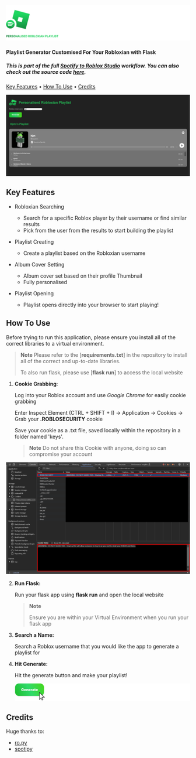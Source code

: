 ![Logo](gh-assets/SpotifyRobloxLogo2.png)

<h4>Playlist Generator Customised For Your Robloxian with Flask</h4>

<h5>This is part of the full <a href="https://github.com/proud-p/spotify-roblox-project">Spotify to Roblox Studio</a> workflow. You can also check out the source code <a href="https://github.com/BenShapley/roblox-spotify-profile">here</a>.</h5> 



<p>
  <a href="#key-features">Key Features</a> •
  <a href="#how-to-use">How To Use</a> •
  <a href="#credits">Credits</a> 
</p>


![spotify_images](gh-assets/WebsiteScreenshot.png)

## Key Features

* Robloxian Searching
  - Search for a specific Roblox player by their username or find similar results
  - Pick from the user from the results to start building the playlist
  
* Playlist Creating
  - Create a playlist based on the Robloxian username
  
* Album Cover Setting

  * Album cover set based on their profile Thumbnail
  * Fully personalised  

* Playlist Opening

  * Playlist opens directly into your browser to start playing!

  

## How To Use

Before trying to run this application, please ensure you install all of the correct libraries to a virtual environment.

> **Note**
> Please refer to the [**requirements.txt**] in the repository to install all of the correct and up-to-date libraries.
>
> To also run flask, please use [**flask run**] to access the local website



1) **Cookie Grabbing**:

   Log into your Roblox account and use *Google Chrome* for easily cookie grabbing

   Enter Inspect Element (CTRL + SHIFT + I) -> Application -> Cookies -> Grab your **.ROBLOSECURITY** cookie

   Save your cookie as a .txt file, saved locally within the repository in a folder named 'keys'.

   > **Note**
   > Do not share this Cookie with anyone, doing so can compromise your account

![CookieLocation](gh-assets/CookieLocation.png)

2. **Run Flask:**

   Run your flask app using **flask run** and open the local website

   > **Note**
   >
   > Ensure you are within your Virtual Environment when you run your flask app

3. **Search a Name:**

   Search a Roblox username that you would like the app to generate a playlist for

4. **Hit Generate:**

   Hit the generate button and make your playlist!
   
   ![Button](gh-assets/GenerateButton.png)



## Credits

Huge thanks to:

- [ro.py](https://ro.py.jmk.gg/v2.0.0/)
- [spotipy](https://spotipy.readthedocs.io/en/2.24.0/)
